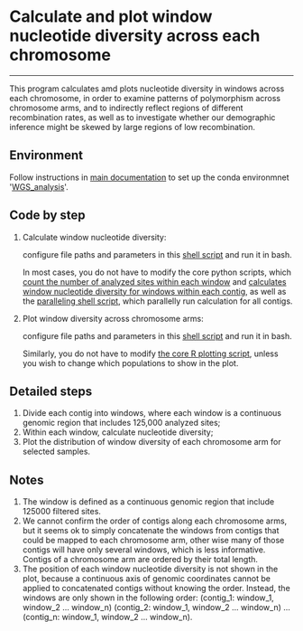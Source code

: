 # Calculate and plot window nucleotide diversity across each chromosome

----
This program calculates amd plots nucleotide diversity in windows across each chromosome, in order to examine patterns of polymorphism across chromosome arms, and to indirectly reflect regions of different recombination rates, as well as to investigate whether our demographic inference might be skewed by large regions of low recombination.

## Environment
Follow instructions in [main documentation](../../README.md) to set up the conda environmnet '[WGS_analysis](../../conda_environment/WGS_analysis.yml)'.

## Code by step
1. Calculate window nucleotide diversity:

	configure file paths and parameters in this [shell script](code/run_calc_diversity_window.sh) and run it in bash.

	In most cases, you do not have to modify the core python scripts, which [count the number of analyzed sites within each window](code/win_div_by_filtered_sites.py) and [calculates window nucleotide diversity for windows within each contig](code/calc_diversity_window.py), as well as the [paralleling shell script](code/calc_diversity_window.sh), which parallelly run calculation for all contigs.

2. Plot window diversity across chromosome arms:

	configure file paths and parameters in this [shell script](code/run_plot_win_diversity.sh) and run it in bash. 

	Similarly, you do not have to modify [the core R plotting script](code/plot_win_diversity.R), unless you wish to change which populations to show in the plot.

## Detailed steps
1. Divide each contig into windows, where each window is a continuous genomic region that includes 125,000 analyzed sites;
2. Within each window, calculate nucleotide diversity;
3. Plot the distribution of window diversity of each chromosome arm for selected samples.

## Notes
1. The window is defined as a continuous genomic region that include 125000 filtered sites.
2. We cannot confirm the order of contigs along each chromosome arms, but it seems ok to simply concatenate the windows from contigs that could be mapped to each chromosome arm, other wise many of those contigs will have only several windows, which is less informative. Contigs of a chromosome arm are ordered by their total length.
3. The position of each window nucleotide diversity is not shown in the plot, because a continuous axis of genomic coordinates cannot be applied to concatenated contigs without knowing the order. Instead, the windows are only shown in the following order: (contig_1: window_1, window_2 ... window_n) (contig_2: window_1, window_2 ... window_n) ... (contig_n: window_1, window_2 ... window_n). 
